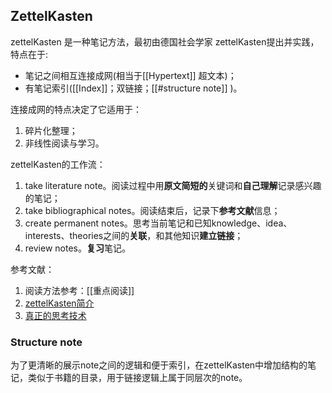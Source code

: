 ## ZettelKasten
zettelKasten 是一种笔记方法，最初由德国社会学家 zettelKasten提出并实践，特点在于:
- 笔记之间相互连接成网(相当于[[Hypertext]] 超文本)；
- 有笔记索引([[Index]]；双链接；[[#structure note]] )。

连接成网的特点决定了它适用于：
1. 碎片化整理；
2. 非线性阅读与学习。


zettelKasten的工作流：
1. take literature note。阅读过程中用**原文简短的**关键词和**自己理解**记录感兴趣的笔记；
2. take bibliographical notes。阅读结束后，记录下**参考文献**信息；
3. create permanent notes。思考当前笔记和已知knowledge、idea、interests、theories之间的**关联**，和其他知识**建立链接**；
4. review notes。**复习**笔记。

参考文献：
1. 阅读方法参考：[[重点阅读]]
2. [zettelKasten简介](https://mp.weixin.qq.com/s?src=11&timestamp=1629270214&ver=3259&signature=Iu1v0iVA4tP0zUvUTyLKQ643nGUuIKOcassvLJktlz61-WicgXiPPYfHp081-pbu8JHkQwfPYgDVr2VQ8po1QKkfR3wiOYHFMO0fUDY2Rp9EgEe6X5p7Dn*EraN0wy39&new=1)
3. [真正的思考技术](https://mp.weixin.qq.com/s?biz=MzI3NDEzMjIyMQ==&mid=2649474090&idx=1&sn=bf2fcc5c3a909e939795eb36b1ec33ae&scene=21#wechat_redirect)



### Structure note
为了更清晰的展示note之间的逻辑和便于索引，在zettelKasten中增加结构的笔记，类似于书籍的目录，用于链接逻辑上属于同层次的note。